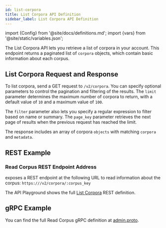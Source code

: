 ```yaml
---
id: list-corpora
title: List Corpora API Definition
sidebar_label: List Corpora API Definition
---
```


import {Config} from '@site/docs/definitions.md';
import {vars} from '@site/static/variables.json';

The List Corpora API lets you retrieve a list of corpora in your account. This 
endpoint returns a paginated list of `corpora` objects, which contain basic 
information about each corpus.

## List Corpora Request and Response

To list corpora, send a GET request to `/v2/corpora`. You can specify optional 
parameters to control the pagination and filtering of the results. The `limit` 
parameter determines the maximum number of corpora to return, with a default 
value of `10` and a maximum value of `100`. 

The `filter` parameter also lets you specify a regular expression to filter  
based on name or summary. The `page_key` parameter retrieves the next page of 
results when the previous request has reached the limit.

The response includes an array of corpora `objects` with matching `corpora` and 
`metadata`.

## REST Example

### Read Corpus REST Endpoint Address

<Config v="names.product"/> exposes a REST endpoint at the following URL
to read information about the corpus:
<code>https://<Config v="domains.rest.admin"/>/v2/corpora/:corpus_key</code>

The API Playground shows the full [List Corpora](/docs/rest-api/list-corpora) REST definition.

## gRPC Example

You can find the full Read Corpus gRPC definition at [admin.proto](https://github.com/vectara/protos/blob/main/admin.proto).